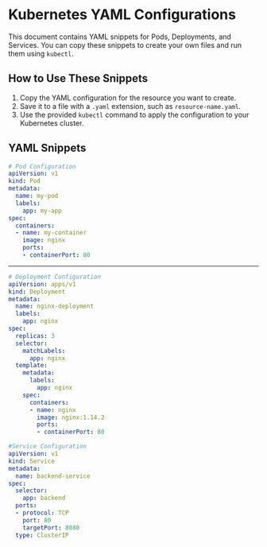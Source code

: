 # Kubernetes YAML Configurations

This document contains YAML snippets for Pods, Deployments, and Services. You can copy these snippets to create your own files and run them using `kubectl`.

## How to Use These Snippets

1. Copy the YAML configuration for the resource you want to create.
2. Save it to a file with a `.yaml` extension, such as `resource-name.yaml`.
3. Use the provided `kubectl` command to apply the configuration to your Kubernetes cluster.

## YAML Snippets

```yaml
# Pod Configuration
apiVersion: v1
kind: Pod
metadata:
  name: my-pod
  labels:
    app: my-app
spec:
  containers:
  - name: my-container
    image: nginx
    ports:
    - containerPort: 80
```

------

```yaml
# Deployment Configuration
apiVersion: apps/v1
kind: Deployment
metadata:
  name: nginx-deployment
  labels:
    app: nginx
spec:
  replicas: 3
  selector:
    matchLabels:
      app: nginx
  template:
    metadata:
      labels:
        app: nginx
    spec:
      containers:
      - name: nginx
        image: nginx:1.14.2
        ports:
        - containerPort: 80
```

```yaml
#Service Configuration
apiVersion: v1
kind: Service
metadata:
  name: backend-service
spec:
  selector:
    app: backend
  ports:
  - protocol: TCP
    port: 80
    targetPort: 8080
  type: ClusterIP


```


